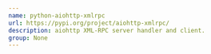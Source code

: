 ```yaml
---
name: python-aiohttp-xmlrpc
url: https://pypi.org/project/aiohttp-xmlrpc/
description: aiohttp XML-RPC server handler and client.
group: None
---
```

